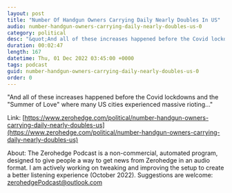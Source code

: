 ```yaml
---
layout: post
title: "Number Of Handgun Owners Carrying Daily Nearly Doubles In US"
audio: number-handgun-owners-carrying-daily-nearly-doubles-us-0
category: political
desc: "&quot;And all of these increases happened before the Covid lockdowns and the &quot;Summer of Love&quot; where many US cities experienced massive rioting...&quot;  "
duration: 00:02:47
length: 167
datetime: Thu, 01 Dec 2022 03:45:00 +0000
tags: podcast
guid: number-handgun-owners-carrying-daily-nearly-doubles-us-0
order: 0
---
```

&quot;And all of these increases happened before the Covid lockdowns and the &quot;Summer of Love&quot; where many US cities experienced massive rioting...&quot;  

Link: [https://www.zerohedge.com/political/number-handgun-owners-carrying-daily-nearly-doubles-us](https://www.zerohedge.com/political/number-handgun-owners-carrying-daily-nearly-doubles-us)

About: The Zerohedge Podcast is a non-commercial, automated program, designed to give people a way to get news from Zerohedge in an audio format.  I am actively working on tweaking and improving the setup to create a better listening experience (October 2022).  Suggestions are welcome: [zerohedgePodcast@outlook.com](mailto:zerohedgePodcast@outlook.com)